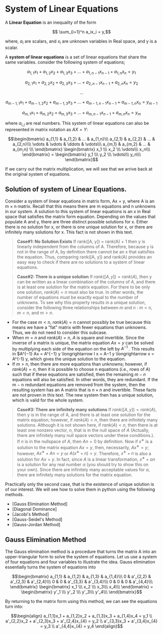 # System of Linear Equations

A **Linear Equation** is an inequality of the form 

```math

\sum_{i=1}^n a_ix_i = y,
```

where, $a_i$ are scalars, and $x_i$ are unknown variables in Real space, and y is a scalar.

A **system of linear equations** is a set of linear equations that share the same variables. consider the following system of equations;
```math 
a_{1,1}x_1 + a_{1,2}x_2 +  a_{1,3}x_3  + ... + a_{1,n-1}x_{n-1} + a_{1,n}x_n  = y_1
```
```math
a_{2,1}x_1 + a_{2,2}x_2 +  a_{2,3}x_3  + ... + a_{2,n-1}x_{n-1} + a_{2,n}x_n  = y_2
```
```math
...
```
```math
a_{{m-1},1}x_1  +  a_{{m-1},2}x_2  +  a_{{m-1},3}x_3  + ... +  a_{{m-1},n-1}x_{n-1} + a_{{m-1},n}x_n  = y_{m-1}
```
```math
a_{{m},1}x_1 + a_{{m},2}x_2 +  a_{{m},3}x_3  + ... +  a_{{m},n-1}x_{n-1} + a_{{m},n}x_n  = y_{m}
```

where $a_{i,j}$ are real numbers. This system of linear equations can also be represented in matrix notation as $AX = Y$:

```math
\begin{bmatrix} 
a_{1,1} & a_{1,2} & ... & a_{1,n}\\\ a_{2,1} & a_{2,2} & ... & a_{2,n}\\\ \vdots & \vdots & \ddots & \vdots\\\ a_{m,1} & a_{m,2} & ... & a_{m,n} \\\
\end{bmatrix}
\begin{bmatrix} 
x_1 \\\ x_2 \\\ \vdots\\\ x_n\\\
\end{bmatrix}
= 
\begin{bmatrix} 
y_1 \\\ y_2 \\\ \vdots\\\ y_n\\\
\end{bmatrix}
```
If we carry out the matrix multiplication, we will see that we arrive back at the original system of equations.

## Solution of system of Linear Equations.
Consider a system of linear equations in matrix form, Ax = y, where A is an m × n matrix. Recall that
this means there are m equations and n unknowns in our system. A solution to this system of linear
equations is an x in Real space that satisfies the matrix form equation. Depending on the values that populate
A and y, there are three distinct possible solutions for x. Either there is no solution for x, or there is
one unique solution for x, or there are infinitely many solutions for x. This fact is not shown in this
text.


> **Case#1: No Solution Exists**
If rank([A, y]) = rank(A) + 1 then y is linearly independent
from the columns of A. Therefore, because y is not in the range of A, by definition there cannot
be an x that satisfies the equation. Thus, comparing rank([A, y]) and rank(A) provides an easy
way to check if there are no solutions to a system of linear equations.

> **Case#2: There is a unique solution**
If $rank([A, y]) = rank(A)$, then y can be written as a
linear combination of the columns of $A$, and there is at least one solution for the matrix equation.
For there to be only one solution, $rank(A) = n$ must also be true. In other words, the number of
equations must be exactly equal to the number of unknowns. To see why this property results in a
unique solution, consider the following three relationships between $m$ and $n$ : $m < n, m = n$, and
$m > n$.
- For the case $m < n$, $rank(A) = n$ cannot possibly be true because this means we have a “fat”
matrix with fewer equations than unknowns. Thus, we do not need to consider this subcase.
- When $m = n$ and $rank(A) = n$, $A$ is square and invertible. Since the inverse of a matrix is
unique, the matrix equation $Ax = y$ can be solved by multiplying each side of the equation on
the left by $A^{−1}$ . This results in $A^{−1} Ax = A^{−1} y \longrightarrow I x = A−1 y \longrightarrow x = A^{-1} y, which gives the
unique solution to the equation.
- If $m > n$, then there are more equations than unknowns; however, if $rank(A) = n$, then it is
possible to choose n equations (i.e., rows of $A$) such that if these equations are satisfied, then
the remaining $m − n$ equations will also be satisfied. In other words, they are redundant. If the
m − n redundant equations are removed from the system, then the resulting system has an A
matrix that is $n \times n$ and invertible. These facts are not proven in this text. The new system then
has a unique solution, which is valid for the whole system.

> **Case#3: There are infinitely many solutions**
If $rank([A, y]) = rank(A)$, then y is in the
range of A, and there is at least one solution for the matrix equation; however, if $rank(A) < n$,
then there are infinitely many solutions. Although it is not shown here, if $rank(A) < n$, then there
is at least one nonzero vector, $n$, that is in the null space of $A$ (Actually, there are infinitely
many null space vectors under these conditions.). If $n$ is in the nullspace of $A$, then $An = 0$ by
definition. Now if $x^∗$ is a solution to the matrix equation $Ax = y$, then, necessarily, $Ax^∗ = y$;
however, $Ax^∗ + An = y$ or $A(x^∗ + n) = y$. Therefore, $x^∗ + n$ is also a solution for $Ax = y$. In
fact, since $A$ is a linear transformation, $x^∗ + \alpha n$ is a solution for any real number $\alpha$ (you should
try to show this on your own). Since there are infinitely many acceptable values for $\alpha$, there are
infinitely many solutions for the matrix equation.


Practically only the second case, that is the existence of unique solution is of our interest. We will see how to solve them in python using the 
following methods.

- [Gauss Elimination Method]
- [Diagonal Dominance]
- [Jacobi's Method]
- [Gauss-Seidel's Method]
- [Gauss-Jordan Method]

## Gauss Elimination Method
The Gauss elimination method is a procedure that turns the matrix A into an upper-triangular form
to solve the system of equations. Let us use a system of four equations and four variables to illustrate
the idea. Gauss elimination essentially turns the system of equations into

```math
\begin{bmatrix} 
a_{1,1} & a_{1,2} & a_{1,3} & a_{1,4}\\\ 0 & a'_{2,2} & a'_{2,3} & a'_{2,4}\\\ 0 & 0 & a'_{3,3} & a'_{3,4}\\\ 0 & 0 & 0 & a'_{4,4}\\\
\end{bmatrix}
\begin{bmatrix} 
x_1 \\\ x_2 \\\ x_3\\\ x_4\\\
\end{bmatrix}
= 
\begin{bmatrix} 
y'_1 \\\ y'_2 \\\ y'_3\\\ y'_4\\\
\end{bmatrix}
```

By returning to the matrix form using this method, we can see the equations turn into:

```math 
\begin{align}
a_{1,1}x_1 + a_{1,2}x_2 +  a_{1,3}x_3  + a_{1,4}x_4  = y_1 \\ 
a'_{2,2}x_2 +  a'_{2,3}x_3 + a'_{2,4}x_{4} = y_2 \\
a'_{3,3}x_3 + a'_{3,4}x_{4} = y_3 \\
a'_{4,4}x_{4} = y_4 
\end{align}
```

